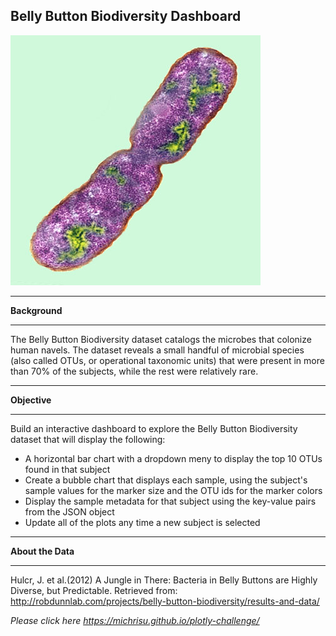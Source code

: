 ## Belly Button Biodiversity Dashboard

![alt text](https://github.com/MichRisu/plotly/blob/main/images/bacteria.jpg?raw=true)

_______________________________
**Background**


_______________________________
The Belly Button Biodiversity dataset catalogs the microbes that colonize human navels.  The dataset reveals a small handful of microbial species (also called OTUs, or operational taxonomic units) that were present in more than 70% of the subjects, while the rest were relatively rare.

_______________________________
**Objective**


_______________________________
Build an interactive dashboard to explore the Belly Button Biodiversity dataset that will display the following:

* A horizontal bar chart with a dropdown meny to display the top 10 OTUs found in that subject
* Create a bubble chart that displays each sample, using the subject's sample values for the marker size and the OTU ids for the marker colors
* Display the sample metadata for that subject using the key-value pairs from the JSON object
* Update all of the plots any time a new subject is selected

_______________________________
**About the Data**


_______________________________
Hulcr, J. et al.(2012) A Jungle in There: Bacteria in Belly Buttons are Highly Diverse, but Predictable. Retrieved from: http://robdunnlab.com/projects/belly-button-biodiversity/results-and-data/



*Please click here https://michrisu.github.io/plotly-challenge/*
